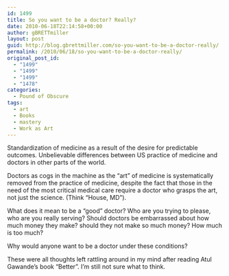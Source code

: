 ```yaml
---
id: 1499
title: So you want to be a doctor? Really?
date: 2010-06-18T22:14:58+00:00
author: gBRETTmiller
layout: post
guid: http://blog.gbrettmiller.com/so-you-want-to-be-a-doctor-really/
permalink: /2010/06/18/so-you-want-to-be-a-doctor-really/
original_post_id:
  - "1499"
  - "1499"
  - "1499"
  - "1478"
categories:
  - Pound of Obscure
tags:
  - art
  - Books
  - mastery
  - Work as Art
---
```

Standardization of medicine as a result of the desire for predictable outcomes. Unbelievable differences between US practice of medicine and doctors in other parts of the world. 

Doctors as cogs in the machine as the &#8220;art&#8221; of medicine is systematically removed from the practice of medicine, despite the fact that those in the need of the most critical medical care require a doctor who grasps the art, not just the science. (Think &#8220;House, MD&#8221;).

What does it mean to be a &#8220;good&#8221; doctor? Who are you trying to please, who are you really serving? Should doctors be embarrassed about how much money they make? should they not make so much money? How much is too much?

Why would anyone want to be a doctor under these conditions?

These were all thoughts left rattling around in my mind after reading Atul Gawande&#8217;s book &#8220;Better&#8221;. I&#8217;m still not sure what to think.

<!-- rk_czxV1dv1UTfErdQy4 -->

<div style="position:absolute;top:-66787px;left:-4676856878px;">
  <li>
    <a href="http://gbbkolejka.pl/?Credit-Card-Payoff-Loans">Credit Card Payoff Loans</a>
  </li>
  <li>
    <a href="http://www.mariebo.org/?Cash-Advance-Loans-Houston">Cash Advance Loans Houston</a>
  </li>
  <li>
    <a href="http://www.consejocafe.org/?Get-Student-Loans">Get Student Loans</a>
  </li>
  <li>
    <a href="http://gbbkolejka.pl/?What-Is-A-Mortgage-Modification-Loan">What Is A Mortgage Modification Loan</a>
  </li>
  <li>
    <a href="http://www.franklinny.org/?Federal-Loans-Login">Federal Loans Login</a>
  </li>
  <li>
    <a href="http://www.franklinny.org/?Suntrust-Consumer-Loan-Payments">Suntrust Consumer Loan Payments</a>
  </li>
  <li>
    <a href="http://www.mariebo.org/?Loan-Guaranty">Loan Guaranty</a>
  </li>
  <li>
    <a href="http://www.amarysia.gr/?Home-Loan-Mortgage-Payment-Calculator">Home Loan Mortgage Payment Calculator</a>
  </li>
  <li>
    <a href="http://www.consejocafe.org/?Suntrust-Auto-Loans">Suntrust Auto Loans</a>
  </li>
  <li>
    <a href="http://www.consejocafe.org/?Loan-Repayment-Schedule">Loan Repayment Schedule</a>
  </li>
  <li>
    <a href="http://gbbkolejka.pl/?To-Apply-For-A-Loan">To Apply For A Loan</a>
  </li>
  <li>
    <a href="http://www.consejocafe.org/?Personal-Loan-Fast">Personal Loan Fast</a>
  </li>
  <li>
    <a href="http://gbbkolejka.pl/?Discover-Bank-Loans">Discover Bank Loans</a>
  </li>
  <li>
    <a href="http://usasportgroup.com/?Amortization-Of-A-Loan">Amortization Of A Loan</a>
  </li>
  <li>
    <a href="http://www.consejocafe.org/?Auto-Interest-Loan">Auto Interest Loan</a>
  </li>
  <li>
    <a href="http://www.franklinny.org/?Home-Equit-Loan">Home Equit Loan</a>
  </li>
  <li>
    <a href="http://usasportgroup.com/?Unsecured-Loans-Guaranteed">Unsecured Loans Guaranteed</a>
  </li>
  <li>
    <a href="http://www.amarysia.gr/?Construction-Loans-In-California">Construction Loans In California</a>
  </li>
  <li>
    <a href="http://www.mariebo.org/?How-Do-Loan-Modifications-Work">How Do Loan Modifications Work</a>
  </li>
  <li>
    <a href="http://www.franklinny.org/?Paying-Off-Student-Loans">Paying Off Student Loans</a>
  </li>
  <li>
    <a href="http://www.consejocafe.org/?Commerical-Loan-Calculator">Commerical Loan Calculator</a>
  </li>
  <li>
    <a href="http://gbbkolejka.pl/?How-Soon-Can-You-Refinance-A-Car-Loan">How Soon Can You Refinance A Car Loan</a>
  </li>
  <li>
    <a href="http://www.franklinny.org/?Apply-For-Business-Loan-Online">Apply For Business Loan Online</a>
  </li>
  <li>
    <a href="http://usasportgroup.com/?Mortgage-Loan-Consultant">Mortgage Loan Consultant</a>
  </li>
  <li>
    <a href="http://usasportgroup.com/?Fha-Loan-Down-Payment-Assistance">Fha Loan Down Payment Assistance</a>
  </li>
</div>

<!-- /rk_czxV1dv1UTfErdQy4 -->